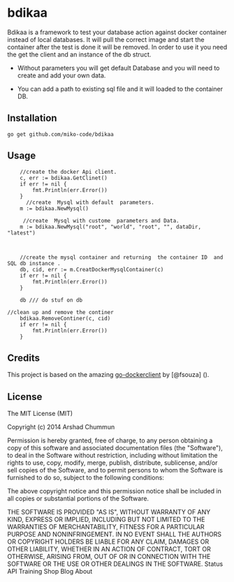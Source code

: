 # bdikaa
Bdikaa is a framework to test your database action against docker container instead of local databases.
It will pull the correct image and start the container after the test is done it will be removed.
In order to use it you need the get the client  and an instance of the db struct.

 -   Without parameters you will get default Database and you will need to create and add  your own data. 
 
 - You can add a path to existing sql file and it will loaded to the container DB.

## Installation

```
go get github.com/miko-code/bdikaa
```
## Usage
```
    //create the docker Api client.
    c, err := bdikaa.GetClinet()
	if err != nil {
		fmt.Println(err.Error())
	}
	  //create  Mysql with default  parameters.
	m := bdikaa.NewMysql()
	
	 //create  Mysql with custome  parameters and Data.
	m := bdikaa.NewMysql("root", "world", "root", "", dataDir, "latest")
	
	
	
	//create the mysql container and returning  the container ID  and SQL db instance .
	db, cid, err := m.CreatDockerMysqlContainer(c)
	if err != nil {
		fmt.Println(err.Error())
	}

	db /// do stuf on db

//clean up and remove the continer 
	bdikaa.RemoveContiner(c, cid)
	if err != nil {
		fmt.Println(err.Error())
	}
```

## Credits
This project is based on the amazing  [go-dockerclient](https://github.com/fsouza/go-dockerclient) by [@fsouza] ().
## License
The MIT License (MIT)

Copyright (c) 2014 Arshad Chummun

Permission is hereby granted, free of charge, to any person obtaining a copy of this software and associated documentation files (the "Software"), to deal in the Software without restriction, including without limitation the rights to use, copy, modify, merge, publish, distribute, sublicense, and/or sell copies of the Software, and to permit persons to whom the Software is furnished to do so, subject to the following conditions:

The above copyright notice and this permission notice shall be included in all copies or substantial portions of the Software.

THE SOFTWARE IS PROVIDED "AS IS", WITHOUT WARRANTY OF ANY KIND, EXPRESS OR IMPLIED, INCLUDING BUT NOT LIMITED TO THE WARRANTIES OF MERCHANTABILITY, FITNESS FOR A PARTICULAR PURPOSE AND NONINFRINGEMENT. IN NO EVENT SHALL THE AUTHORS OR COPYRIGHT HOLDERS BE LIABLE FOR ANY CLAIM, DAMAGES OR OTHER LIABILITY, WHETHER IN AN ACTION OF CONTRACT, TORT OR OTHERWISE, ARISING FROM, OUT OF OR IN CONNECTION WITH THE SOFTWARE OR THE USE OR OTHER DEALINGS IN THE SOFTWARE.
Status API Training Shop Blog About
